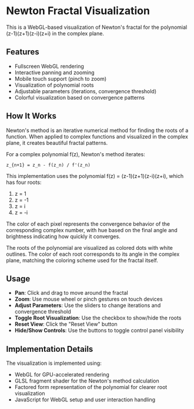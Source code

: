 # Newton Fractal Visualization

This is a WebGL-based visualization of Newton's fractal for the polynomial (z-1)(z+1)(z-i)(z+i) in the complex plane.

## Features

- Fullscreen WebGL rendering
- Interactive panning and zooming
- Mobile touch support (pinch to zoom)
- Visualization of polynomial roots
- Adjustable parameters (iterations, convergence threshold)
- Colorful visualization based on convergence patterns

## How It Works

Newton's method is an iterative numerical method for finding the roots of a function. When applied to complex functions and visualized in the complex plane, it creates beautiful fractal patterns.

For a complex polynomial f(z), Newton's method iterates:

```
z_{n+1} = z_n - f(z_n) / f'(z_n)
```

This implementation uses the polynomial f(z) = (z-1)(z+1)(z-i)(z+i), which has four roots:
1. z = 1
2. z = -1
3. z = i
4. z = -i

The color of each pixel represents the convergence behavior of the corresponding complex number, with hue based on the final angle and brightness indicating how quickly it converges.

The roots of the polynomial are visualized as colored dots with white outlines. The color of each root corresponds to its angle in the complex plane, matching the coloring scheme used for the fractal itself.

## Usage

- **Pan**: Click and drag to move around the fractal
- **Zoom**: Use mouse wheel or pinch gestures on touch devices
- **Adjust Parameters**: Use the sliders to change iterations and convergence threshold
- **Toggle Root Visualization**: Use the checkbox to show/hide the roots
- **Reset View**: Click the "Reset View" button
- **Hide/Show Controls**: Use the buttons to toggle control panel visibility

## Implementation Details

The visualization is implemented using:
- WebGL for GPU-accelerated rendering
- GLSL fragment shader for the Newton's method calculation
- Factored form representation of the polynomial for clearer root visualization
- JavaScript for WebGL setup and user interaction handling 